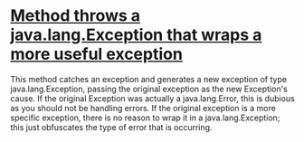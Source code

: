 # [Method throws a java.lang.Exception that wraps a more useful exception](http://fb-contrib.sourceforge.net/bugdescriptions.html#WEM_OBSCURING_EXCEPTION)

This method catches an exception and generates a new exception of type java.lang.Exception,
			passing the original exception as the new Exception's cause.  If the original Exception was actually
			a java.lang.Error, this is dubious as you should not be handling errors. If the original exception
			is a more specific exception, there is no reason to wrap it in a java.lang.Exception;
			this just obfuscates the type of error that is occurring.